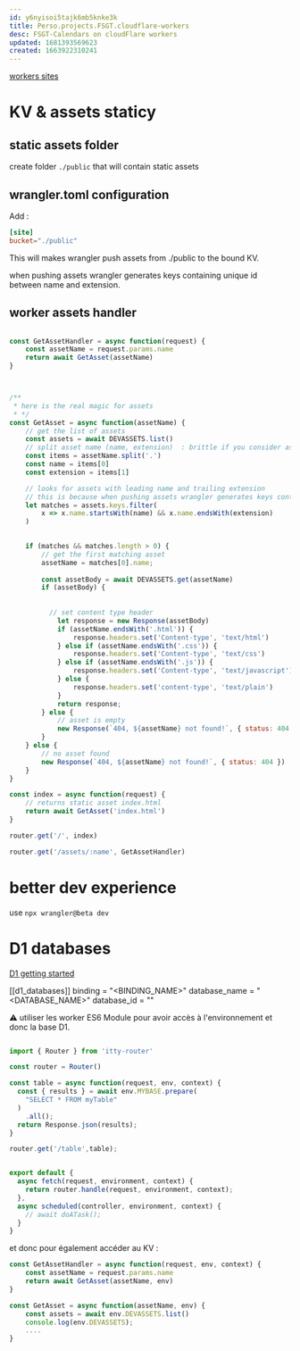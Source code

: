 ```yaml
---
id: y6nyisoi5tajk6mb5knke3k
title: Perso.projects.FSGT.cloudflare-workers
desc: FSGT-Calendars on cloudFlare workers
updated: 1681393569623
created: 1663922310241
---
```


[workers sites](https://developers.cloudflare.com/workers/platform/sites/start-from-worker)

# KV & assets staticy 

## static assets folder

create folder `./public` that will contain static assets

## wrangler.toml configuration

Add :

```toml
[site]
bucket="./public"
```
This will makes wrangler push assets from ./public to the bound KV.

when pushing assets wrangler generates keys containing unique id between name and extension.


## worker assets handler

```javascript

const GetAssetHandler = async function(request) {
    const assetName = request.params.name
    return await GetAsset(assetName)
}



/**
 * here is the real magic for assets
 * */
const GetAsset = async function(assetName) {
    // get the list of assets
    const assets = await DEVASSETS.list()    
    // split asset name (name, extension)  : brittle if you consider assets with many dots.   
    const items = assetName.split('.')
    const name = items[0]
    const extension = items[1]

    // looks for assets with leading name and trailing extension 
    // this is because when pushing assets wrangler generates keys containing unique ids between name and extension    
    let matches = assets.keys.filter(
        x => x.name.startsWith(name) && x.name.endsWith(extension)
    )
    

    if (matches && matches.length > 0) {
        // get the first matching asset
        assetName = matches[0].name;
        
        const assetBody = await DEVASSETS.get(assetName)
        if (assetBody) {
          
          
          // set content type header 
            let response = new Response(assetBody)
            if (assetName.endsWith('.html')) {        
                response.headers.set('Content-type', 'text/html')
            } else if (assetName.endsWith('.css')) {
                response.headers.set('Content-type', 'text/css')                
            } else if (assetName.endsWith('.js')) {
                response.headers.set('Content-type', 'text/javascript')
            } else {
                response.headers.set('content-type', 'text/plain')
            }
            return response;
        } else {
            // asset is empty
            new Response(`404, ${assetName} not found!`, { status: 404 })
        }
    } else {
        // no asset found
        new Response(`404, ${assetName} not found!`, { status: 404 })
    }
}

const index = async function(request) {
    // returns static asset index.html
    return await GetAsset('index.html')
}

router.get('/', index)

router.get('/assets/:name', GetAssetHandler)
```



# better dev experience

use `npx wrangler@beta dev ` 

# D1 databases

[D1 getting started](https://developers.cloudflare.com/d1/get-started/)




[[d1_databases]]
binding = "<BINDING_NAME>"
database_name = "<DATABASE_NAME>"
database_id = "<UUID>"

⚠️ utiliser les worker ES6 Module
pour avoir accès à l'environnement et donc la base D1.

```javascript

import { Router } from 'itty-router'

const router = Router()

const table = async function(request, env, context) {
  const { results } = await env.MYBASE.prepare(
    "SELECT * FROM myTable"
  )    
    .all();
  return Response.json(results);
}

router.get('/table',table);


export default {
  async fetch(request, environment, context) {
    return router.handle(request, environment, context);
  },
  async scheduled(controller, environment, context) {
    // await doATask();
  }
}

```

et donc pour également accéder au KV : 

```javascript
const GetAssetHandler = async function(request, env, context) {
    const assetName = request.params.name
    return await GetAsset(assetName, env)
}

const GetAsset = async function(assetName, env) {  
    const assets = await env.DEVASSETS.list()    
    console.log(env.DEVASSETS);
    ....
}
```
